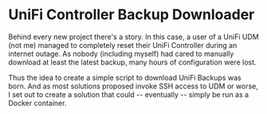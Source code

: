 # UniFi Controller Backup Downloader

Behind every new project there's a story. In this case, a user of a UniFi UDM (not me) managed to completely reset their UniFi Controller during an internet outage. As nobody (including myself) had cared to manually download at least the latest backup, many hours of configuration were lost.

Thus the idea to create a simple script to download UniFi Backups was born. And as most solutions proposed invoke SSH access to UDM or worse, I set out to create a solution that could -- eventually -- simply be run as a Docker container.

